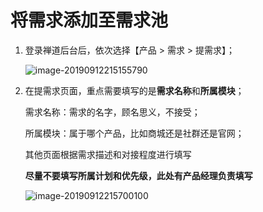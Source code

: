 # 将需求添加至需求池

1. 登录禅道后台后，依次选择【产品 &gt; 需求 &gt; 提需求】；

   ![image-20190912215155790](../.gitbook/assets/image-20190912215155790.png)

2. 在提需求页面，重点需要填写的是**需求名称**和**所属模块**；

   需求名称：需求的名字，顾名思义，不接受；

   所属模块：属于哪个产品，比如商城还是社群还是官网；

   其他页面根据需求描述和对接程度进行填写

   **尽量不要填写所属计划和优先级，此处有产品经理负责填写**

   ![image-20190912215700100](../.gitbook/assets/image-20190912215700100.png)

